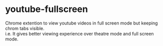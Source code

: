 # youtube-fullscreen
Chrome extention to view youtube videos in full screen mode but keeping chrom tabs visible.  
i.e. It gives better viewing experience over theatre mode and full screen mode.

